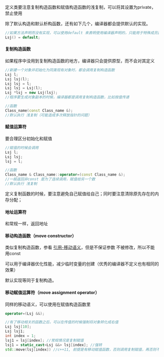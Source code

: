 定义类要注意复制构造函数和赋值构造函数的浅复制，可以将其设置为private，禁止使用

除了默认构造和默认析构函数，还有如下几个，编译器都会提供默认的实现。

```c++
//如果方法声明而没有实现，可以使用default 来表明使用编译器声明的，只能用于特殊成员函数
Lsj() = default;
```



#### 复制构造函数

如果程序中没用到复制构造函数的地方，编译器只会提供原型，而不会对其定义

```c++
//新建一个对象并初始化为同类现有对象时，都会调用复制构造函数
Lsj l;
Lsj lsj(l);
Lsj lsj = l;
Lsj lsj = Lsj(l);
Lsj *lsj = new Lsj(lsj);
//程序要生成对象副本的时候，编译器都是调用复制构造函数，比如按值传递

//函数
Class_name(const Class_name &);
//默认执行 浅复制（可能造成多次释放指针的问题）
```



#### 赋值运算符

要合理区分初始化和赋值

```c++
//赋值的时候会调用
Lsj l;
Lsj lsj;
lsj = l; 

//函数
Class_name & Class_name::operator=(const Class_name &);
//一般返回非const 是为了连续调用，赋值给另一个数
//默认执行 浅复制
```

定义复制函数的时候，要注意避免自己赋值给自己；同时要注意清除原先存在的内存分配；



#### 地址运算符

和常规一样，返回地址



#### 移动构造函数（move constructor）

类似复制构造函数，参看 [引用-移动语义](../refrence-variable.md#移动语义)，但是不保证参数 不被修改，所以不能用const

可以用于编译器优化性能，减少临时变量的创建（优秀的编译器不定义也有相同的效果）

默认实现等同于复制构造。



#### 移动赋值运算符（move assignment operator）

同样的移动语义，可以使用在赋值构造函数里

```c++
operator=(Lsj &&);
```



```c++
//有了移动相关的函数之后，可以在传值的时候强制将对象转化成右值
Lsj lsj[10];
Lsj lsj1;
int index = 1;
lsj1 = lsj[index]; //常规情况是复制赋值
lsj1 = static_cast<Lsj &&> lsj[index]; //强转
std::move(lsj[index]) //c++11, 前提是有移动赋值函数，否则调用复制赋值，再否则不允许
```

